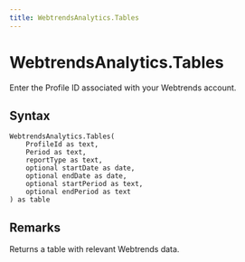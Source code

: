 ```yaml
---
title: WebtrendsAnalytics.Tables
---
```


# WebtrendsAnalytics.Tables


Enter the Profile ID associated with your Webtrends account.


## Syntax

```powerquery
WebtrendsAnalytics.Tables(
    ProfileId as text,
    Period as text,
    reportType as text,
    optional startDate as date,
    optional endDate as date,
    optional startPeriod as text,
    optional endPeriod as text
) as table
```


## Remarks

Returns a table with relevant Webtrends data.


